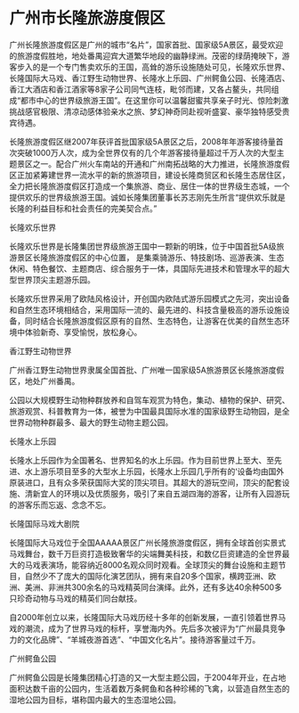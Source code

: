 # 广州市长隆旅游度假区  
广州长隆旅游度假区是广州的城市“名片”，国家首批、国家级5A景区，最受欢迎的旅游度假胜地，地处番禺迎宾大道繁华地段的幽静绿洲。茂密的绿荫掩映下，游客步入的是一个专门售卖欢乐的王国，高耸的游乐设施随处可见，长隆欢乐世界、长隆国际大马戏、香江野生动物世界、长隆水上乐园、广州鳄鱼公园、长隆酒店、香江大酒店和香江酒家等8家子公司同气连枝，毗邻而建，又各占鳌头，共同组成“都市中心的世界级旅游王国”。在这里你可以温馨甜蜜共享亲子时光、惊险刺激挑战感官极限、清凉动感体验亲水之旅、梦幻神奇同赴视听盛宴、豪华独特感受贵宾待遇。  

长隆旅游度假区继2007年获评首批国家级5A景区之后，2008年年游客接待量首次突破1000万人次，成为全世界仅有的几个年游客接待量超过千万人次的大型主题景区之一。配合广州火车南站的开通和广州南拓战略的大力推进，长隆旅游度假区正加紧筹建世界一流水平的新的旅游项目，建设长隆商贸区和长隆生态居住区，全力把长隆旅游度假区打造成一个集旅游、商业、居住一体的世界级生态城，一个提供欢乐的世界级旅游王国。诚如长隆集团董事长苏志刚先生所言“提供欢乐就是长隆的利益目标和社会责任的完美契合点。”  

长隆欢乐世界  

长隆欢乐世界是长隆集团世界级旅游王国中一颗新的明珠，位于中国首批5A级旅游景区长隆旅游度假区的中心位置， 是集乘骑游乐、特技剧场、巡游表演、生态休闲、特色餐饮、主题商店、综合服务于一体，具国际先进技术和管理水平的超大型世界顶尖主题游乐园。  

长隆欢乐世界采用了欧陆风格设计，开创国内欧陆式游乐园模式之先河，突出设备和自然生态环境相结合，采用国际一流的、最先进的、科技含量极高的游乐设施设备，同时结合长隆旅游度假区原有的自然、生态特色，让游客在优美的自然生态环境中体验新奇、享受愉悦，放松身心。  

香江野生动物世界  

广州香江野生动物世界隶属全国首批、广州唯一国家级5A旅游景区长隆旅游度假区，地处广州番禺。  

公园以大规模野生动物种群放养和自驾车观赏为特色，集动、植物的保护、研究、旅游观赏、科普教育为一体，被誉为中国最具国际水准的国家级野生动物园，是全世界动物种群最多、最大的野生动物主题公园。  

长隆水上乐园  

长隆水上乐园作为全国著名、世界知名的水上乐园。作为目前世界上至大、至先进、水上游乐项目至多的大型水上乐园，长隆水上乐园几乎所有的‘设备均由国外原装进口，且有众多荣获国际大奖的顶尖项目。其超大的游玩空间，顶尖的配套设施、清新宜人的环境以及优质服务，吸引了来自五湖四海的游客，让所有入园游玩的游客乐而忘返、念念不忘。  

长隆国际马戏大剧院  

长隆国际大马戏位于全国AAAAA景区广州长隆旅游度假区，拥有全球首创实景式马戏舞台，数千万巨资打造极致奢华的尖端舞美科技，和数亿巨资建造的全世界最大的马戏表演场，能容纳近8000名观众同时观看。全球顶尖的舞台设施和主题节目，自然少不了庞大的国际化演艺团队，拥有来自20多个国家，横跨亚洲、欧洲、美洲、非洲共300余名的马戏精英同台演绎。此外，还有多达40余种500多只珍奇动物与马戏的精英们同台献技。  

自2000年创立以来，长隆国际大马戏历经十多年的创新发展，一直引领着世界马戏的潮流，成为了世界马戏的标杆，享誉海内外。先后多次被评为“广州最具竞争力的文化品牌”、“羊城夜游首选”、“中国文化名片”。接待游客量过千万。  

广州鳄鱼公园  

广州鳄鱼公园是长隆集团精心打造的又一大型主题公园，于2004年开业，在占地面积达数千亩的公园内，生活着数万条鳄鱼和各种珍稀的飞禽，以营造自然生态的湿地公园为目标，堪称国内最大的生态湿地公园。  
